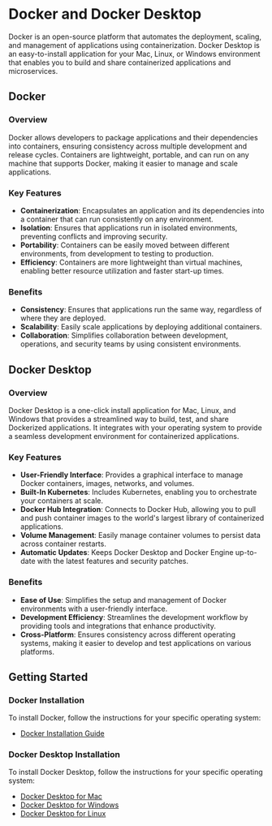 # Docker and Docker Desktop

Docker is an open-source platform that automates the deployment, scaling, and management of applications using containerization. Docker Desktop is an easy-to-install application for your Mac, Linux, or Windows environment that enables you to build and share containerized applications and microservices.

## Docker

### Overview

Docker allows developers to package applications and their dependencies into containers, ensuring consistency across multiple development and release cycles. Containers are lightweight, portable, and can run on any machine that supports Docker, making it easier to manage and scale applications.

### Key Features

- **Containerization**: Encapsulates an application and its dependencies into a container that can run consistently on any environment.
- **Isolation**: Ensures that applications run in isolated environments, preventing conflicts and improving security.
- **Portability**: Containers can be easily moved between different environments, from development to testing to production.
- **Efficiency**: Containers are more lightweight than virtual machines, enabling better resource utilization and faster start-up times.

### Benefits

- **Consistency**: Ensures that applications run the same way, regardless of where they are deployed.
- **Scalability**: Easily scale applications by deploying additional containers.
- **Collaboration**: Simplifies collaboration between development, operations, and security teams by using consistent environments.

## Docker Desktop

### Overview

Docker Desktop is a one-click install application for Mac, Linux, and Windows that provides a streamlined way to build, test, and share Dockerized applications. It integrates with your operating system to provide a seamless development environment for containerized applications.

### Key Features

- **User-Friendly Interface**: Provides a graphical interface to manage Docker containers, images, networks, and volumes.
- **Built-In Kubernetes**: Includes Kubernetes, enabling you to orchestrate your containers at scale.
- **Docker Hub Integration**: Connects to Docker Hub, allowing you to pull and push container images to the world's largest library of containerized applications.
- **Volume Management**: Easily manage container volumes to persist data across container restarts.
- **Automatic Updates**: Keeps Docker Desktop and Docker Engine up-to-date with the latest features and security patches.

### Benefits

- **Ease of Use**: Simplifies the setup and management of Docker environments with a user-friendly interface.
- **Development Efficiency**: Streamlines the development workflow by providing tools and integrations that enhance productivity.
- **Cross-Platform**: Ensures consistency across different operating systems, making it easier to develop and test applications on various platforms.

## Getting Started

### Docker Installation

To install Docker, follow the instructions for your specific operating system:
- [Docker Installation Guide](https://docs.docker.com/get-docker/)

### Docker Desktop Installation

To install Docker Desktop, follow the instructions for your specific operating system:
- [Docker Desktop for Mac](https://docs.docker.com/desktop/mac/install/)
- [Docker Desktop for Windows](https://docs.docker.com/desktop/windows/install/)
- [Docker Desktop for Linux](https://docs.docker.com/desktop/linux/install/)

